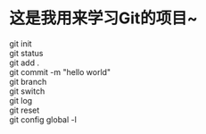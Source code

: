 # 这是我用来学习Git的项目~

git init  
git status  
git add .  
git commit -m "hello world"  
git branch  
git switch  
git log  
git reset  
git config global -l  